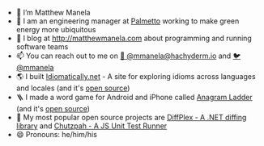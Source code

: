 - 🍕 I’m Matthew Manela
- 🌱 I am an engineering manager at [Palmetto](https://palmetto.com) working to make green energy more ubiquitous
- 📝 I blog at http://matthewmanela.com about programming and running software teams
- 📫 You can reach out to me on [🐘 @mmanela@hachyderm.io](https://hachyderm.io/web/@mmanela)  and  [🐦 @mmanela](http://twitter.com/mmanela)
- 🌎 I built [Idiomatically.net](https://idiomatically.net) - A site for exploring idioms across languages and locales (and it's [open source](https://github.com/mmanela/idiomatically))
- 🪜 I made a word game for Android and iPhone called [Anagram Ladder](https://matthewmanela.com/anagram-ladder/) (and it's [open source](https://github.com/mmanela/anagram_ladder))
- 🎉 My most popular open source projects are [DiffPlex - A .NET diffing library](https://github.com/mmanela/diffplex) and [Chutzpah - A JS Unit Test Runner](https://github.com/mmanela/chutzpah)
- 😄 Pronouns: he/him/his
